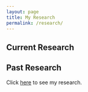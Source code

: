 ```yaml
---
layout: page
title: My Research
permalink: /research/
---
```

## Current Research

## Past Research
Click [here][neel-link] to see my research.


<!-- [neel-link]: /research-posts/2022/05/11/neel-research.html -->
[neel-link]: /_pages/neel-research.html

<!-- C:\Users\jacob\OneDrive\Desktop\GitHub\JacobHA.github.io\_site\research-posts\2022\05\11\neel-research.html -->